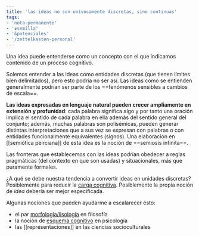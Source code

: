 ```yaml
---
title: 'las ideas no son unívocamente discretas, sino continuas'
tags:
- 'nota-permanente'
- '❦semilla'
- '&potenciales'
- '/zettelkasten-personal'
---
```

Una idea puede entenderse como un concepto con el que indicamos contenido de un proceso cognitivo.

Solemos entender a las ideas como entidades discretas (que tienen límites bien delimitados), pero esto podría no ser así. Las ideas como se entienden generalmente podrían ser parte de los ==fenómenos sensibles a cambios de escala==.

**Las ideas expresadas en lenguaje natural pueden crecer ampliamente en extensión y profunidad**: cada palabra significa algo y por tanto una oración implica el sentido de cada palabra en ella además del sentido general del conjunto; además, muchas palabras son polisémicas, pueden generar distintas interpretaciones que a sus vez se expresan con palabras o con entidades funcionalmente equivalentes (signos). Una elaboración en [[semiótica peirciana]] de esta idea es la noción de ==semiosis infinita==.

Las fronteras que establecemos con las ideas podrían obedecer a reglas pragmáticas (del contexto en que son usadas) y situacionales, más que puramente formales.

¿A qué se debe nuestra tendencia a convertir ideas en unidades discretas? Posiblemente para reducir la [carga cognitiva](https://es.wikipedia.org/wiki/Teor%C3%ADa_de_la_carga_cognitiva). Posiblemente la propia noción de *idea* debería ser mejor especificada.

Algunas nociones que pueden ayudarme a escalarecer esto:

- el par [morfología/lisología](http://www.filosofia.org/filomat/df818.htm) en filosofía
- la noción de [esquema cognitivo](https://es.wikipedia.org/wiki/Esquema_(psicolog%C3%ADa)) en psicología
- las [[representaciones]] en las ciencias socioculturales